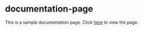 # documentation-page

This is a sample documentation page. Click [here](https://codepen.io/shashiirk/full/VwaWVMg) to view the page.
